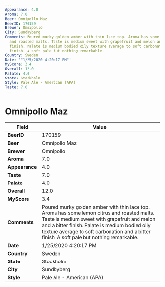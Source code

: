```yaml
---
Appearance: 4.0
Aroma: 7.0
Beer: Omnipollo Maz
BeerID: 170159
Brewer: Omnipollo
City: Sundbyberg
Comments: Poured murky golden amber with thin lace top. Aroma has some lemon citrus
  and roasted malts. Taste is medium sweet with grapefruit and melon and a bitter
  finish. Palate is medium bodied oily texture average to soft carbonation and a bitter
  finish. A soft pale but nothing remarkable.
Country: Sweden
Date: '"1/25/2020 4:20:17 PM"'
MyScore: 3.4
Overall: 12.0
Palate: 4.0
State: Stockholm
Style: Pale Ale - American (APA)
Taste: 7.0
---
```


# Omnipollo Maz

| Field         | Value |
|---------------|-------|
| **BeerID** | 170159 |
| **Beer** | Omnipollo Maz |
| **Brewer** | Omnipollo |
| **Aroma** | 7.0 |
| **Appearance** | 4.0 |
| **Taste** | 7.0 |
| **Palate** | 4.0 |
| **Overall** | 12.0 |
| **MyScore** | 3.4 |
| **Comments** | Poured murky golden amber with thin lace top. Aroma has some lemon citrus and roasted malts. Taste is medium sweet with grapefruit and melon and a bitter finish. Palate is medium bodied oily texture average to soft carbonation and a bitter finish. A soft pale but nothing remarkable. |
| **Date** | 1/25/2020 4:20:17 PM |
| **Country** | Sweden |
| **State** | Stockholm |
| **City** | Sundbyberg |
| **Style** | Pale Ale - American (APA) |
